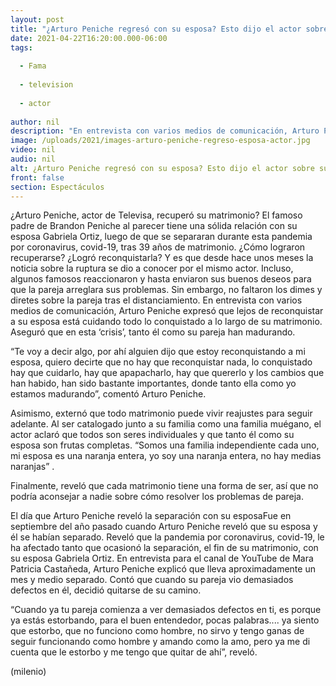 ```yaml
---
layout: post
title: "¿Arturo Peniche regresó con su esposa? Esto dijo el actor sobre su matrimonio"
date: 2021-04-22T16:20:00.000-06:00
tags:
  
  - Fama
  
  - television
  
  - actor
  
author: nil
description: "En entrevista con varios medios de comunicación, Arturo Peniche expresó que lejos de reconquistar a su esposa está cuidando todo lo conquistado a lo largo de su matrimonio. "
image: /uploads/2021/images-arturo-peniche-regreso-esposa-actor.jpg
video: nil
audio: nil
alt: ¿Arturo Peniche regresó con su esposa? Esto dijo el actor sobre su matrimonio
front: false
section: Espectáculos
---
```


¿Arturo Peniche, actor de Televisa, recuperó su matrimonio? El famoso padre de Brandon Peniche al parecer tiene una sólida relación con su esposa Gabriela Ortiz, luego de que se separaran durante esta pandemia por coronavirus, covid-19, tras 39 años de matrimonio. ¿Cómo lograron recuperarse? ¿Logró reconquistarla? Y es que desde hace unos meses la noticia sobre la ruptura se dio a conocer por el mismo actor. Incluso, algunos famosos reaccionaron y hasta enviaron sus buenos deseos para que la pareja arreglara sus problemas. Sin embargo, no faltaron los dimes y diretes sobre la pareja tras el distanciamiento. En entrevista con varios medios de comunicación, Arturo Peniche expresó que lejos de reconquistar a su esposa está cuidando todo lo conquistado a lo largo de su matrimonio. Aseguró que en esta ‘crisis’, tanto él como su pareja han madurando.

“Te voy a decir algo, por ahí alguien dijo que estoy reconquistando a mi esposa, quiero decirte que no hay que reconquistar nada, lo conquistado hay que cuidarlo, hay que apapacharlo, hay que quererlo y los cambios que han habido, han sido bastante importantes, donde tanto ella como yo estamos madurando”, comentó Arturo Peniche. 

Asimismo, externó que todo matrimonio puede vivir reajustes para seguir adelante. Al ser catalogado junto a su familia como una familia muégano, el actor aclaró que todos son seres individuales y que tanto él como su esposa son frutas completas. “Somos una familia independiente cada uno, mi esposa es una naranja entera, yo soy una naranja entera, no hay medias naranjas” .

Finalmente, reveló que cada matrimonio tiene una forma de ser, así que no podría aconsejar a nadie sobre cómo resolver los problemas de pareja. 

El día que Arturo Peniche reveló la separación con su esposa​Fue en septiembre del año pasado cuando Arturo Peniche reveló que su esposa y él se habían separado. Reveló que la pandemia por coronavirus, covid-19, le ha afectado tanto que ocasionó la separación, el fin de su matrimonio, con su esposa Gabriela Ortiz.  En entrevista para el canal de YouTube de Mara Patricia Castañeda, Arturo Peniche explicó que lleva aproximadamente un mes y medio separado. Contó que cuando su pareja vio demasiados defectos en él, decidió quitarse de su camino.  

“Cuando ya tu pareja comienza a ver demasiados defectos en ti, es porque ya estás estorbando, para el buen entendedor, pocas palabras.... ya siento que estorbo, que no funciono como hombre, no sirvo y tengo ganas de seguir funcionando como hombre y amando como la amo, pero ya me di cuenta que le estorbo y me tengo que quitar de ahí”, reveló.  

(milenio)